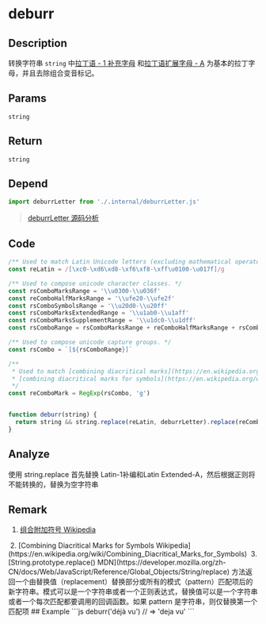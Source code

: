 # deburr 

## Description 
转换字符串 `string` 中[拉丁语 - 1 补充字母](https://en.wikipedia.org/wiki/Latin-1_Supplement_(Unicode_block)#Character_table) 和[拉丁语扩展字母 - A](https://en.wikipedia.org/wiki/Latin_Extended-A) 为基本的拉丁字母，并且去除组合变音标记。
## Params
`string`
## Return
`string`
## Depend
```js
import deburrLetter from './.internal/deburrLetter.js'
```
> [deburrLetter 源码分析](../internal/deburrLetter.md)
>

## Code
```js
/** Used to match Latin Unicode letters (excluding mathematical operators). */
const reLatin = /[\xc0-\xd6\xd8-\xf6\xf8-\xff\u0100-\u017f]/g

/** Used to compose unicode character classes. */
const rsComboMarksRange = '\\u0300-\\u036f'
const reComboHalfMarksRange = '\\ufe20-\\ufe2f'
const rsComboSymbolsRange = '\\u20d0-\\u20ff'
const rsComboMarksExtendedRange = '\\u1ab0-\\u1aff'
const rsComboMarksSupplementRange = '\\u1dc0-\\u1dff'
const rsComboRange = rsComboMarksRange + reComboHalfMarksRange + rsComboSymbolsRange + rsComboMarksExtendedRange + rsComboMarksSupplementRange

/** Used to compose unicode capture groups. */
const rsCombo = `[${rsComboRange}]`

/**
 * Used to match [combining diacritical marks](https://en.wikipedia.org/wiki/Combining_Diacritical_Marks) and
 * [combining diacritical marks for symbols](https://en.wikipedia.org/wiki/Combining_Diacritical_Marks_for_Symbols).
 */
const reComboMark = RegExp(rsCombo, 'g')


function deburr(string) {
  return string && string.replace(reLatin, deburrLetter).replace(reComboMark, '')
}
```
## Analyze
使用 string.replace 首先替换 Latin-1补编和Latin Extended-A，然后根据正则将不能转换的，替换为空字符串
## Remark
1. [组合附加符号 Wikipedia](https://zh.wikipedia.org/wiki/%E7%B5%84%E5%90%88%E9%99%84%E5%8A%A0%E7%AC%A6%E8%99%9F)
<img  :src="$withBase('/assets/combining_diacritical_marks.png')" />
2. [Combining Diacritical Marks for Symbols Wikipedia](https://en.wikipedia.org/wiki/Combining_Diacritical_Marks_for_Symbols)
<img  :src="$withBase('/assets/U20D0.png')" />
3. [String.prototype.replace() MDN](https://developer.mozilla.org/zh-CN/docs/Web/JavaScript/Reference/Global_Objects/String/replace) 方法返回一个由替换值（replacement）替换部分或所有的模式（pattern）匹配项后的新字符串。模式可以是一个字符串或者一个正则表达式，替换值可以是一个字符串或者一个每次匹配都要调用的回调函数。如果 pattern 是字符串，则仅替换第一个匹配项
## Example
```js
deburr('déjà vu') // => 'deja vu'
```
